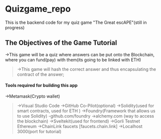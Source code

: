 # Quizgame_repo
This is the backend code for my quiz game "The Great escAPE"(still in progress)

## The Objectives  of the Game Tutorial
->This game will be a quiz where answers can be put onto the Blockchain, where you can fund(pay) with them(its going to be linked with ETH)
>->This game will hash the correct answer and  thus encapsulating the contract of the answer;

#### Tools required for building this app
->Metamask(Crypto wallet)
>->Visual Studio Code
>->GitHub Co-Pilot(optional)
>->Solidity(used for smart contracts, used for ETH )
>->Foundry(Framework that allows us to use Solidity) -github.com/foundry
>->alchemy.com (way to access the blockchain)
>->Sveltekit(used for frontend)
>->Gorli Testnet Ethereum
>->ChainLink faucets [faucets.chain.link]
>->Localhost 3000(port for tutorial)
